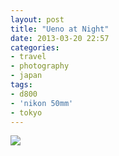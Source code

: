 ```yaml
---
layout: post
title: "Ueno at Night"
date: 2013-03-20 22:57
categories: 
- travel
- photography
- japan
tags:
- d800
- 'nikon 50mm'
- tokyo
---
```

<a href="http://www.flickr.com/photos/zacharyz/8597187786/"><img class="center" src="http://farm9.static.flickr.com/8227/8597187786_576d328310_b.jpg"></a>
